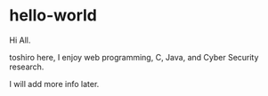 # hello-world

Hi All. 

toshiro here, I enjoy web programming, C, Java, and Cyber Security research. 

I will add more info later. 


